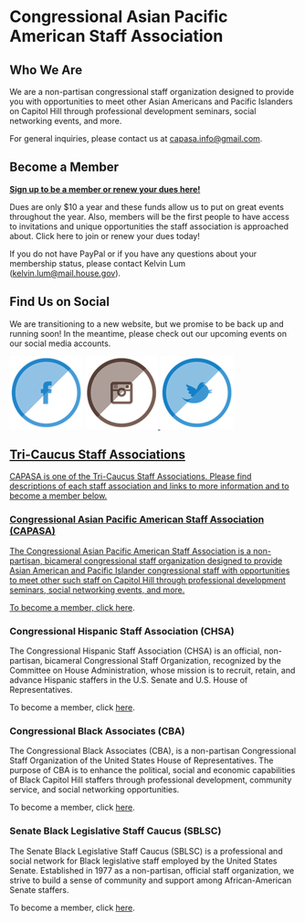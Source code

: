 # Congressional Asian Pacific American Staff Association


## Who We Are

We are a non-partisan congressional staff organization designed to provide you with opportunities to meet other Asian Americans and Pacific Islanders on Capitol Hill through professional development seminars, social networking events, and more.

For general inquiries, please contact us at [capasa.info@gmail.com](mailto:capasa.info@gmail.com).

## Become a Member

[**Sign up to be a member or renew your dues here!**](https://form.jotform.com/72825217993163)

Dues are only $10 a year and these funds allow us to put on great events throughout the year. Also, members will be the first people to have access to invitations and unique opportunities the staff association is approached about. Click here to join or renew your dues today!

If you do not have PayPal or if you have any questions about your membership status, please contact Kelvin Lum ([kelvin.lum@mail.house.gov](mailto:kelvin.lum@mail.house.gov)). 

## Find Us on Social

We are transitioning to a new website, but we promise to be back up and running soon! In the meantime, please check out our upcoming events on our social media accounts. 

<div style="display:block; margin-left:auto; margin-right:auto>
            
<a href="https://www.facebook.com/CongressionalAPAStaff/"><img src="/Pictures/Facebook.png">
<a href="https://www.instagram.com/capasa_dc/"><img src="/Pictures/Instagram.png">
<a href="https://twitter.com/capasadc"><img src="/Pictures/Twitter.png">  
  
</div>

## Tri-Caucus Staff Associations

CAPASA is one of the Tri-Caucus Staff Associations. Please find descriptions of each staff association and links to more information and to become a member below.

### Congressional Asian Pacific American Staff Association (CAPASA)

The Congressional Asian Pacific American Staff Association is a non-partisan, bicameral congressional staff organization designed to provide Asian American and Pacific Islander congressional staff with opportunities to meet other such staff on Capitol Hill through professional development seminars, social networking events, and more.

To become a member, click [here](https://form.jotform.com/72825217993163).

### Congressional Hispanic Staff Association (CHSA)

The Congressional Hispanic Staff Association (CHSA) is an official, non-partisan, bicameral Congressional Staff Organization, recognized by the Committee on House Administration, whose mission is to recruit, retain, and advance Hispanic staffers in the U.S. Senate and U.S. House of Representatives. ​

To become a member, click [here](https://www.chsadc.org/membership.html).

### Congressional Black Associates (CBA)

The Congressional Black Associates (CBA), is a non-partisan Congressional Staff Organization of the United States House of Representatives. The purpose of CBA is to enhance the political, social and economic capabilities of Black Capitol Hill staffers  through professional development, community service, and social networking opportunities.

To become a member, click [here](http://www.congressionalblackassociates.com/joincba).

### Senate Black Legislative Staff Caucus (SBLSC)

The Senate Black Legislative Staff Caucus (SBLSC) is a professional and social network for Black legislative staff employed by the United States Senate. Established in 1977 as a non-partisan, official staff organization, we strive to build a sense of community and support among African-American Senate staffers.

To become a member, click [here](http://sblsc77.wixsite.com/sblsc).
